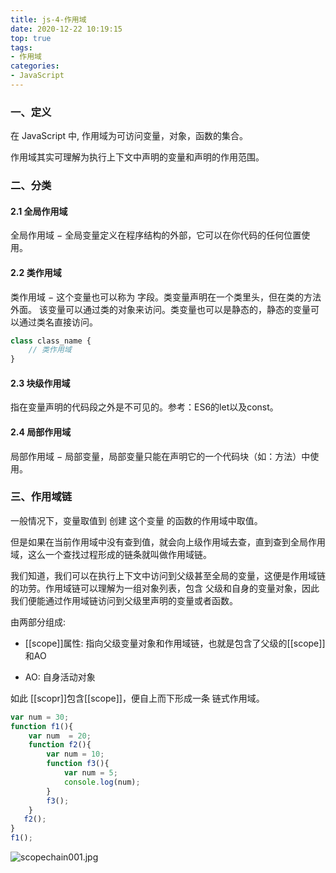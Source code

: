 ```yaml
---
title: js-4-作用域
date: 2020-12-22 10:19:15
top: true
tags:
- 作用域
categories:
- JavaScript
---
```

### 一、定义
<!--more-->
在 JavaScript 中, 作用域为可访问变量，对象，函数的集合。

作用域其实可理解为执行上下文中声明的变量和声明的作用范围。

### 二、分类

#### 2.1 全局作用域

全局作用域 − 全局变量定义在程序结构的外部，它可以在你代码的任何位置使用。

#### 2.2 类作用域

类作用域 − 这个变量也可以称为 字段。类变量声明在一个类里头，但在类的方法外面。 该变量可以通过类的对象来访问。类变量也可以是静态的，静态的变量可以通过类名直接访问。

```js
class class_name { 
    // 类作用域
}
```

#### 2.3 块级作用域

指在变量声明的代码段之外是不可见的。参考：ES6的let以及const。

#### 2.4 局部作用域

局部作用域 − 局部变量，局部变量只能在声明它的一个代码块（如：方法）中使用。

### 三、作用域链

一般情况下，变量取值到 创建 这个变量 的函数的作用域中取值。

但是如果在当前作用域中没有查到值，就会向上级作用域去查，直到查到全局作用域，这么一个查找过程形成的链条就叫做作用域链。

我们知道，我们可以在执行上下文中访问到父级甚至全局的变量，这便是作用域链的功劳。作用域链可以理解为一组对象列表，包含 父级和自身的变量对象，因此我们便能通过作用域链访问到父级里声明的变量或者函数。

由两部分组成:

- [[scope]]属性: 指向父级变量对象和作用域链，也就是包含了父级的[[scope]]和AO

- AO: 自身活动对象

如此 [[scopr]]包含[[scope]]，便自上而下形成一条 链式作用域。

```js
var num = 30;
function f1(){
    var num  = 20;
    function f2(){
        var num = 10;
        function f3(){
            var num = 5;
            console.log(num);
        }
        f3();
    }
   f2();
}
f1();
```

![scopechain001.jpg](http://alivnram-test.oss-cn-beijing.aliyuncs.com/alivnblog/scopechain001.jpg)



